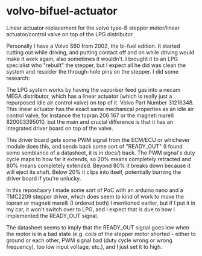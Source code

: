 # volvo-bifuel-actuator
Linear actuator replacement for the volvo type-B stepper motor/linear actuator/control valve on top of the LPG distributor

Personally I have a Volvo S60 from 2002, the bi-fuel edition. It started cutting out while driving, and putting contact off and on while driving would make it work again, also sometimes it wouldn't. I brought it to an LPG specialist who "rebuilt" the stepper, but I expect all he did was clean the system and resolder the through-hole pins on the stepper. I did some research:

The LPG system works by having the vaporiser feed gas into a necam MEGA distributor, which has a linear actuator (which is really just a repurposed idle air control valve) on top of it. Volvo Part Number 31216348. This linear actuator has the exact same mechanical properties as an idle air control valve, for instance the topran 206 167 or the magneti marelli 820003395010, but the main and crucial difference is that it has an integrated driver board on top of the valve.

This driver board gets some PWM signal from the ECM/ECU or whichever module does this, and sends back some sort of "READY_OUT" (I found some semblance of a datasheet, it is in docs/) back. The PWM signal's duty cycle maps to how far it extends, so 20% means completely retracted and 80% means completely extended. Beyond 80% it breaks down because it will eject its shaft. Below 20% it clips into itself, potentially burning the driver board if you're unlucky.

In this repositaory I made some sort of PoC with an arduino nano and a TMC2209 stepper driver, which does seem to kind of work to move the topran or magneti marelli (I ordered both) I mentioned earlier, but if I put it in my car, it won't switch over to LPG, and I expect that is due to how I implemented the READY_OUT signal.

The datasheet seems to imply that the READY_OUT signal goes low when the motor is in a bad state (e.g. coils of the stepper motor shorted - either to ground or each other, PWM signal bad (duty cycle wrong or wrong frequency), too low input voltage, etc.), and I just set it to high.
